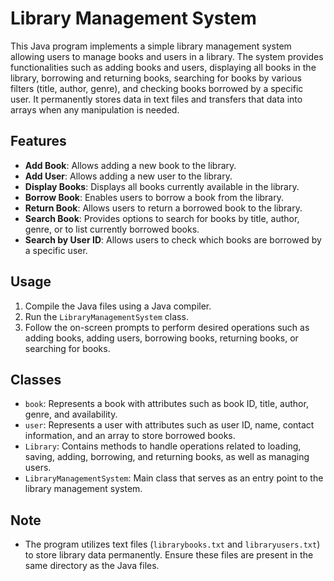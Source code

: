 # Library Management System

This Java program implements a simple library management system allowing users to manage books and users in a library. The system provides functionalities such as adding books and users, displaying all books in the library, borrowing and returning books, searching for books by various filters (title, author, genre), and checking books borrowed by a specific user. It permanently stores data in text files and transfers that data into arrays when any manipulation is needed.

## Features

- **Add Book**: Allows adding a new book to the library.
- **Add User**: Allows adding a new user to the library.
- **Display Books**: Displays all books currently available in the library.
- **Borrow Book**: Enables users to borrow a book from the library.
- **Return Book**: Allows users to return a borrowed book to the library.
- **Search Book**: Provides options to search for books by title, author, genre, or to list currently borrowed books.
- **Search by User ID**: Allows users to check which books are borrowed by a specific user.

## Usage

1. Compile the Java files using a Java compiler.
2. Run the `LibraryManagementSystem` class.
3. Follow the on-screen prompts to perform desired operations such as adding books, adding users, borrowing books, returning books, or searching for books.

## Classes

- `book`: Represents a book with attributes such as book ID, title, author, genre, and availability.
- `user`: Represents a user with attributes such as user ID, name, contact information, and an array to store borrowed books.
- `Library`: Contains methods to handle operations related to loading, saving, adding, borrowing, and returning books, as well as managing users.
- `LibraryManagementSystem`: Main class that serves as an entry point to the library management system.

## Note

- The program utilizes text files (`librarybooks.txt` and `libraryusers.txt`) to store library data permanently. Ensure these files are present in the same directory as the Java files.
